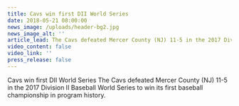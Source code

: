 ```yaml
---
title: Cavs win first DII World Series
date: 2018-05-21 08:00:00
news_image: /uploads/header-bg2.jpg
news_image_alt: ''
article_lead: The Cavs defeated Mercer County (NJ) 11-5 in the 2017 Division II Baseball World Series . . .
video_content: false
video_link: ''
press_release: false
---
```


Cavs win first DII World Series
​The Cavs defeated Mercer County (NJ) 11-5 in the 2017 Division II Baseball World Series to win its first baseball championship in program history.
